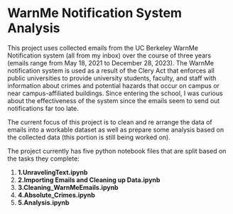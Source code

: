 # WarnMe Notification System Analysis

This project uses collected emails from the UC Berkeley WarnMe Notification system (all from my inbox) over the course of three years (emails range from May 18, 2021  to December 28, 2023). The WarnMe notification system is used as a result of the Clery Act that enforces all public universities to provide university students, faculty, and staff with information about crimes and potential hazards that occur on campus or near campus-affiliated buildings. Since entering the school, I was curious about the effectiveness of the system since the emails seem to send out notifications far too late. 

The current focus of this project is to clean and re arrange the data of emails into a workable dataset as well as prepare some analysis based on the collected data (this portion is still being worked on). 

The project currently has five python notebook files that are split based on the tasks they complete:


1) **1.UnravelingText.ipynb**
2) **2.Importing Emails and Cleaning up Data.ipynb**
3) **3.Cleaning_WarnMeEmails.ipynb**
4) **4.Absolute_Crimes.ipynb**
5) **5.Analysis.ipynb**






